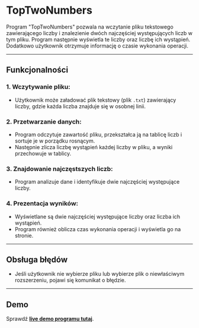# TopTwoNumbers

Program "TopTwoNumbers" pozwala na wczytanie pliku tekstowego zawierającego liczby i znalezienie dwóch najczęściej występujących liczb w tym pliku. Program następnie wyświetla te liczby oraz liczbę ich wystąpień. Dodatkowo użytkownik otrzymuje informację o czasie wykonania operacji.

---

## Funkcjonalności

### 1. **Wczytywanie pliku:**
- Użytkownik może załadować plik tekstowy (plik `.txt`) zawierający liczby, gdzie każda liczba znajduje się w osobnej linii.

### 2. **Przetwarzanie danych:**
- Program odczytuje zawartość pliku, przekształca ją na tablicę liczb i sortuje je w porządku rosnącym.
- Następnie zlicza liczbę wystąpień każdej liczby w pliku, a wyniki przechowuje w tablicy.

### 3. **Znajdowanie najczęstszych liczb:**
- Program analizuje dane i identyfikuje dwie najczęściej występujące liczby.

### 4. **Prezentacja wyników:**
- Wyświetlane są dwie najczęściej występujące liczby oraz liczba ich wystąpień.
- Program również oblicza czas wykonania operacji i wyświetla go na stronie.

---

## Obsługa błędów
- Jeśli użytkownik nie wybierze pliku lub wybierze plik o niewłaściwym rozszerzeniu, pojawi się komunikat o błędzie.

---

## Demo

Sprawdź **[live demo programu tutaj](https://bogorski.github.io/TopTwoNumbers/)**.
